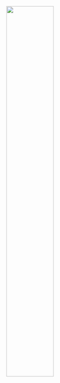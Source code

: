 
<p align="center"> 
<!-- <img src="https://github-readme-stats.vercel.app/api?username=dimasbugs&show_icons=true&theme=gotham" alt="dimasbugs" /> -->
<a href="https://github.com/dimasbugs"><img width="50%" src="https://github-readme-stats.vercel.app/api/top-langs/?username=dimasbugs&theme=dark&hide=html,css,cmake&layout=compact&langs_count=5&bg_color=101010&hide_title=true"></a>




